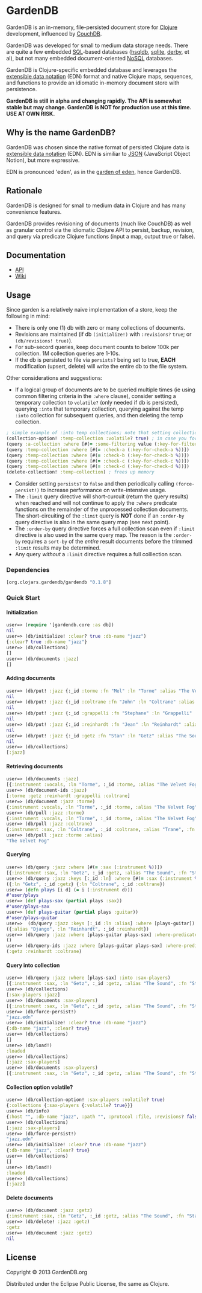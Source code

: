 # GardenDB

GardenDB is an in-memory, file-persisted document store for [Clojure](http://clojure.org) development,
influenced by [CouchDB](http://couchdb.apache.org).

GardenDB was developed for small to medium data storage needs. There are quite a few embedded
[SQL](http://en.wikipedia.org/wiki/SQL)-based databases ([hsqldb](http://hsqldb.org/), [sqlite](http://www.sqlite.org/),
[derby](http://db.apache.org/derby), et al), but not many embedded document-oriented [NoSQL](http://en.wikipedia.org/wiki/NoSQL) databases.

GardenDB is Clojure-specific embedded database and leverages the
[extensible data notation](https://github.com/edn-format/edn) (EDN) format and native Clojure maps, sequences,
and functions to provide an idiomatic in-memory document store with persistence.

**GardenDB is still in alpha and changing rapidly. The API is somewhat stable but may change. GardenDB is NOT for
production use at this time. USE AT OWN RISK.**

## Why is the name GardenDB?

GardenDB was chosen since the native format of persisted Clojure data is
[extensible data notation](https://github.com/edn-format/edn) (EDN). EDN is similiar to
[JSON](http://en.wikipedia.org/wiki/JSON) (JavaScript Object Notion), but more expressive.

EDN is pronounced 'eden', as in the [garden of eden](http://en.wikipedia.org/wiki/Garden_of_Eden), hence GardenDB.

## Rationale

GardenDB is designed for small to medium data in Clojure and has many convenience features.

GardenDB provides revisioning of documents (much like CouchDB) as well as granular control via the
idiomatic Clojure API to persist, backup, revision, and query via predicate Clojure functions (input a map,
output true or false).

## Documentation
* <a href="http://gardendb.org/api/" target="_blank">API</a>
* [Wiki](http://github.com/gardendb/gardendb/wiki)

## Usage

Since garden is a relatively naive implementation of a store, keep the following in mind:

* There is only one (1) db with zero or many collections of documents.
* Revisions are maintained (if db `(initialize!)` with `:revisions?` `true`; or `(db/revisions! true)`).
* For sub-secord queries, keep document counts to below 100k per collection. 1M collection queries are 1-10s.
* If the db is persisted to file via `persists?` being set to true, **EACH** modification (upsert, delete) will write the entire db to the file system.

Other considerations and suggestions:

* If a logical group of documents are to be queried multiple times (ie using common filtering criteria in the `:where` clause), consider setting a temporary collection to `volatile?` (only needed if db is persisted), querying `:into` that temporary collection, querying against the temp `:into` collection for subsequent queries, and then deleting the temp collection.


```clojure
; simple example of :into temp collections; note that setting collection as volatile is only need is db is persisted
(collection-option! :temp-collection :volatile? true) ; in case you forget to delete-collection! so not persisted
(query :a-collection :where [#(= :some-filtering value (:key-for-filter %))] :into :temp-collection})
(query :temp-collection :where [#(= :check-a (:key-for-check-a %))])
(query :temp-collection :where [#(= :check-b (:key-for-check-b %))])
(query :temp-collection :where [#(= :check-c (:key-for-check-c %))])
(query :temp-collection :where [#(= :check-d (:key-for-check-d %))])
(delete-collection! :temp-collection) ; frees up memory

```

* Consider setting `persists?` to `false` and then periodically calling `(force-persist!)` to increase performance on write-intensive usage.
* The `:limit` query directive will short-curcuit (return the query results) when reached and will not continue to apply the  `:where` predicate functions on the remainder of the unprocessed collection documents. The short-circuiting of the `:limit` query is **NOT** done if an `:order-by` query directive is also in the same query map (see next point).
* The `:order-by` query directive forces a full collection scan even if `:limit` directive is also used in the same query map. The reason is the `:order-by` requires a `sort-by` of the *entire* result documents before the trimmed `:limit` results may be determined.
* Any query *without* a `:limit` directive requires a full colllection scan.

### Dependencies

```clojure
[org.clojars.gardendb/gardendb "0.1.8"]
```

### Quick Start

#### Initialization

```clojure
user=> (require '[gardendb.core :as db])
nil
user=> (db/initialize! :clear? true :db-name "jazz")
{:clear? true :db-name "jazz"}
user=> (db/collections)
[]
user=> (db/documents :jazz)
[]
```

#### Adding documents
```clojure
user=> (db/put! :jazz {:_id :torme :fn "Mel" :ln "Torme" :alias "The Velvet Fog" :instrument :vocals})
nil
user=> (db/put! :jazz {:_id :coltrane :fn "John" :ln "Coltrane" :alias "Trane" :instrument :sax})
nil
user=> (db/put! :jazz {:_id :grappelli :fn "Stephane" :ln "Grappelli" :instrument :violin})
nil
user=> (db/put! :jazz {:_id :reinhardt :fn "Jean" :ln "Reinhardt" :alias "Django" :instrument :guitar})
nil
user=> (db/put! :jazz {:_id :getz :fn "Stan" :ln "Getz" :alias "The Sound" :instrument :sax})
nil
user=> (db/collections)
[:jazz]
```

#### Retrieving documents
```clojure
user=> (db/documents :jazz)
[{:instrument :vocals, :ln "Torme", :_id :torme, :alias "The Velvet Fog", :fn "Mel"} {:instrument :sax, :ln "Getz", :_id :getz, :alias "The Sound", :fn "Stan"} {:instrument :guitar, :ln "Reinhardt", :_id :reinhardt, :alias "Django", :fn "Jean"} {:instrument :violin, :ln "Grappelli", :_id :grappelli, :fn "Stephane"} {:instrument :sax, :ln "Coltrane", :_id :coltrane, :alias "Trane", :fn "John"}]
user=> (db/document-ids :jazz)
[:torme :getz :reinhardt :grappelli :coltrane]
user=> (db/document :jazz :torme)
{:instrument :vocals, :ln "Torme", :_id :torme, :alias "The Velvet Fog", :fn "Mel"}
user=> (db/pull :jazz :torme)
{:instrument :vocals, :ln "Torme", :_id :torme, :alias "The Velvet Fog", :fn "Mel"}
user=> (db/pull :jazz :coltrane)
{:instrument :sax, :ln "Coltrane", :_id :coltrane, :alias "Trane", :fn "John"}
user=> (db/pull :jazz :torme :alias)
"The Velvet Fog"
```

#### Querying
```clojure
user=> (db/query :jazz :where [#(= :sax (:instrument %))])
[{:instrument :sax, :ln "Getz", :_id :getz, :alias "The Sound", :fn "Stan"} {:instrument :sax, :ln "Coltrane", :_id :coltrane, :alias "Trane", :fn "John"}]
user=> (db/query :jazz :keys [:_id :ln] :where [#(= :sax (:instrument %))])
({:ln "Getz", :_id :getz} {:ln "Coltrane", :_id :coltrane})
user=> (defn plays [i d] (= i (:instrument d)))
#'user/plays
user=> (def plays-sax (partial plays :sax))
#'user/plays-sax
user=> (def plays-guitar (partial plays :guitar))
#'user/plays-guitar
user=>  (db/query :jazz :keys [:_id :ln :alias] :where [plays-guitar])
({:alias "Django", :ln "Reinhardt", :_id :reinhardt})
user=> (db/query :jazz :where [plays-guitar plays-sax] :where-predicate :and)
()
user=> (db/query-ids :jazz :where [plays-guitar plays-sax] :where-predicate :or)
(:getz :reinhardt :coltrane)
```

#### Query into collection
```clojure
user=> (db/query :jazz :where [plays-sax] :into :sax-players)
[{:instrument :sax, :ln "Getz", :_id :getz, :alias "The Sound", :fn "Stan"} {:instrument :sax, :ln "Coltrane", :_id :coltrane, :alias "Trane", :fn "John"}]
user=> (db/collections)
[:sax-players :jazz]
user=> (db/documents :sax-players)
[{:instrument :sax, :ln "Getz", :_id :getz, :alias "The Sound", :fn "Stan"} {:instrument :sax, :ln "Coltrane", :_id :coltrane, :alias "Trane", :fn "John"}]
user=> (db/force-persist!)
"jazz.edn"
user=> (db/initialize! :clear? true :db-name "jazz")
{:db-name "jazz", :clear? true}
user=> (db/collections)
[]
user=> (db/load!)
:loaded
user=> (db/collections)
[:jazz :sax-players]
user=> (db/documents :sax-players)
[{:instrument :sax, :ln "Getz", :_id :getz, :alias "The Sound", :fn "Stan"} {:instrument :sax, :ln "Coltrane", :_id :coltrane, :alias "Trane", :fn "John"}]
```

#### Collection option volatile?
```clojure
user=> (db/collection-option! :sax-players :volatile? true)
{:collections {:sax-players {:volatile? true}}}
user=> (db/info)
{:host "", :db-name "jazz", :path "", :protocol :file, :revisions? false, :revision-levels 10, :persists? false, :options {:collections {:sax-players {:volatile? true}}}}
user=> (db/collections)
[:jazz :sax-players]
user=> (db/force-persist!)
"jazz.edn"
user=> (db/initialize! :clear? true :db-name "jazz")
{:db-name "jazz", :clear? true}
user=> (db/collections)
[]
user=> (db/load!)
:loaded
user=> (db/collections)
[:jazz]
```

#### Delete documents
```clojure
user=> (db/document :jazz :getz)
{:instrument :sax, :ln "Getz", :_id :getz, :alias "The Sound", :fn "Stan"}
user=> (db/delete! :jazz :getz)
:getz
user=> (db/document :jazz :getz)
nil
```
## License

Copyright © 2013 GardenDB.org

Distributed under the Eclipse Public License, the same as Clojure.

